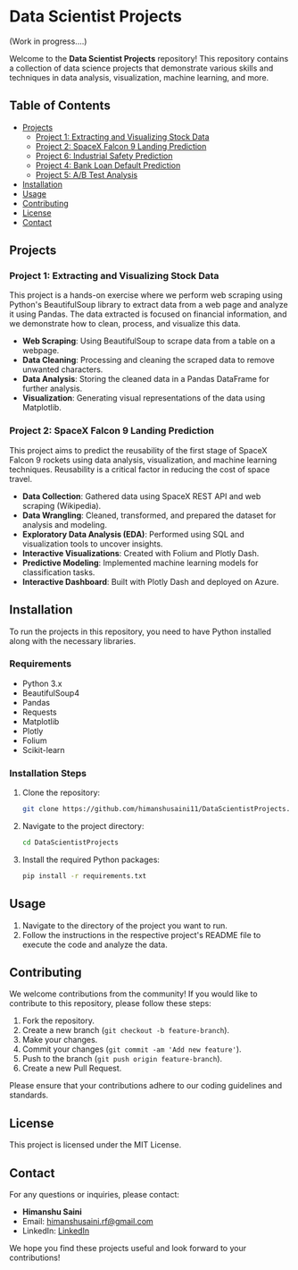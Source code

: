 # Data Scientist Projects

(Work in progress....)

Welcome to the **Data Scientist Projects** repository! This repository contains a collection of data science projects that demonstrate various skills and techniques in data analysis, visualization, machine learning, and more.

## Table of Contents

- [Projects](#projects)
  - [Project 1: Extracting and Visualizing Stock Data](./Project1-ExtractingAndVisualizingStockData)
  - [Project 2: SpaceX Falcon 9 Landing Prediction](./Project2-SpaceX_F9_LandingPrediction)
  - [Project 6: Industrial Safety Prediction](./Project6-IndustrialSafetyPrediction)
  - [Project 4: Bank Loan Default Prediction](./Project4-BankLoanDefaultPrediction)
  - [Project 5: A/B Test Analysis](./Project5-AB_Testing)
- [Installation](#installation)
- [Usage](#usage)
- [Contributing](#contributing)
- [License](#license)
- [Contact](#contact)

## Projects

### Project 1: Extracting and Visualizing Stock Data

This project is a hands-on exercise where we perform web scraping using Python's BeautifulSoup library to extract data from a web page and analyze it using Pandas. The data extracted is focused on financial information, and we demonstrate how to clean, process, and visualize this data.

- **Web Scraping**: Using BeautifulSoup to scrape data from a table on a webpage.
- **Data Cleaning**: Processing and cleaning the scraped data to remove unwanted characters.
- **Data Analysis**: Storing the cleaned data in a Pandas DataFrame for further analysis.
- **Visualization**: Generating visual representations of the data using Matplotlib.

### Project 2: SpaceX Falcon 9 Landing Prediction

This project aims to predict the reusability of the first stage of SpaceX Falcon 9 rockets using data analysis, visualization, and machine learning techniques. Reusability is a critical factor in reducing the cost of space travel.

- **Data Collection**: Gathered data using SpaceX REST API and web scraping (Wikipedia).
- **Data Wrangling**: Cleaned, transformed, and prepared the dataset for analysis and modeling.
- **Exploratory Data Analysis (EDA)**: Performed using SQL and visualization tools to uncover insights.
- **Interactive Visualizations**: Created with Folium and Plotly Dash.
- **Predictive Modeling**: Implemented machine learning models for classification tasks.
- **Interactive Dashboard**: Built with Plotly Dash and deployed on Azure.

## Installation

To run the projects in this repository, you need to have Python installed along with the necessary libraries.

### Requirements

- Python 3.x
- BeautifulSoup4
- Pandas
- Requests
- Matplotlib
- Plotly
- Folium
- Scikit-learn

### Installation Steps

1. Clone the repository:
    ```bash
    git clone https://github.com/himanshusaini11/DataScientistProjects.git
    ```
2. Navigate to the project directory:
    ```bash
    cd DataScientistProjects
    ```
3. Install the required Python packages:
    ```bash
    pip install -r requirements.txt
    ```

## Usage

1. Navigate to the directory of the project you want to run.
2. Follow the instructions in the respective project's README file to execute the code and analyze the data.

## Contributing

We welcome contributions from the community! If you would like to contribute to this repository, please follow these steps:

1. Fork the repository.
2. Create a new branch (`git checkout -b feature-branch`).
3. Make your changes.
4. Commit your changes (`git commit -am 'Add new feature'`).
5. Push to the branch (`git push origin feature-branch`).
6. Create a new Pull Request.

Please ensure that your contributions adhere to our coding guidelines and standards.

## License

This project is licensed under the MIT License.

## Contact

For any questions or inquiries, please contact:

- **Himanshu Saini**
- Email: [himanshusaini.rf@gmail.com](mailto:himanshusaini.rf@gmail.com)
- LinkedIn: [LinkedIn](https://www.linkedin.com/in/sainihimanshu/)

We hope you find these projects useful and look forward to your contributions!

